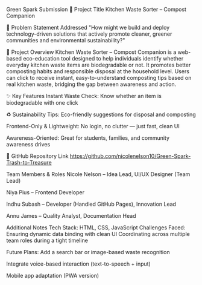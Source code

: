 Green Spark Submission
🌿 Project Title
Kitchen Waste Sorter – Compost Companion

🧩 Problem Statement Addressed
"How might we build and deploy technology-driven solutions that actively promote cleaner, greener communities and environmental sustainability?"

🌱 Project Overview
Kitchen Waste Sorter – Compost Companion is a web-based eco-education tool designed to help individuals identify whether everyday kitchen waste items are biodegradable or not. It promotes better composting habits and responsible disposal at the household level. Users can click to receive instant, easy-to-understand composting tips based on real kitchen waste, bridging the gap between awareness and action.

✨ Key Features
 Instant Waste Check: Know whether an item is biodegradable with one click

♻️ Sustainability Tips: Eco-friendly suggestions for disposal and composting

 Frontend-Only & Lightweight: No login, no clutter — just fast, clean UI

 Awareness-Oriented: Great for students, families, and community awareness drives

🔗 GitHub Repository Link
https://github.com/nicolenelson10/Green-Spark-Trash-to-Treasure

 Team Members & Roles
Nicole Nelson – Idea Lead, UI/UX Designer (Team Lead)

Niya Pius – Frontend Developer

Indhu Subash – Developer (Handled GitHub Pages), Innovation Lead

Annu James – Quality Analyst, Documentation Head

Additional Notes
Tech Stack: HTML, CSS, JavaScript
Challenges Faced:
Ensuring dynamic data binding with clean UI
Coordinating across multiple team roles during a tight timeline

Future Plans:
Add a search bar or image-based waste recognition

Integrate voice-based interaction (text-to-speech + input)

Mobile app adaptation (PWA version)

